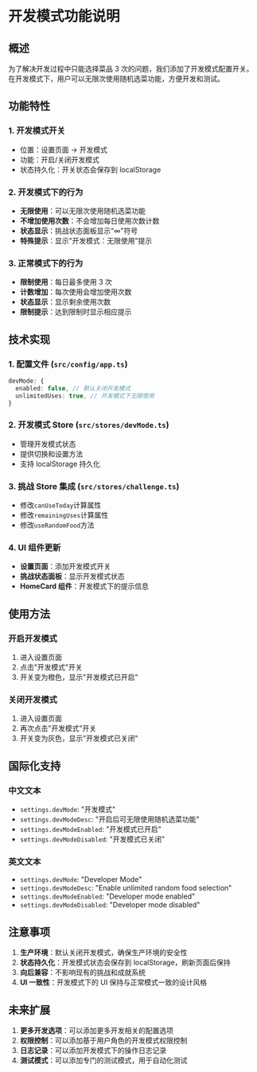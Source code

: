 # 开发模式功能说明

## 概述

为了解决开发过程中只能选择菜品 3 次的问题，我们添加了开发模式配置开关。在开发模式下，用户可以无限次使用随机选菜功能，方便开发和测试。

## 功能特性

### 1. 开发模式开关

- 位置：设置页面 → 开发模式
- 功能：开启/关闭开发模式
- 状态持久化：开关状态会保存到 localStorage

### 2. 开发模式下的行为

- **无限使用**：可以无限次使用随机选菜功能
- **不增加使用次数**：不会增加每日使用次数计数
- **状态显示**：挑战状态面板显示"∞"符号
- **特殊提示**：显示"开发模式：无限使用"提示

### 3. 正常模式下的行为

- **限制使用**：每日最多使用 3 次
- **计数增加**：每次使用会增加使用次数
- **状态显示**：显示剩余使用次数
- **限制提示**：达到限制时显示相应提示

## 技术实现

### 1. 配置文件 (`src/config/app.ts`)

```typescript
devMode: {
  enabled: false, // 默认关闭开发模式
  unlimitedUses: true, // 开发模式下无限使用
}
```

### 2. 开发模式 Store (`src/stores/devMode.ts`)

- 管理开发模式状态
- 提供切换和设置方法
- 支持 localStorage 持久化

### 3. 挑战 Store 集成 (`src/stores/challenge.ts`)

- 修改`canUseToday`计算属性
- 修改`remainingUses`计算属性
- 修改`useRandomFood`方法

### 4. UI 组件更新

- **设置页面**：添加开发模式开关
- **挑战状态面板**：显示开发模式状态
- **HomeCard 组件**：开发模式下的提示信息

## 使用方法

### 开启开发模式

1. 进入设置页面
2. 点击"开发模式"开关
3. 开关变为橙色，显示"开发模式已开启"

### 关闭开发模式

1. 进入设置页面
2. 再次点击"开发模式"开关
3. 开关变为灰色，显示"开发模式已关闭"

## 国际化支持

### 中文文本

- `settings.devMode`: "开发模式"
- `settings.devModeDesc`: "开启后可无限使用随机选菜功能"
- `settings.devModeEnabled`: "开发模式已开启"
- `settings.devModeDisabled`: "开发模式已关闭"

### 英文文本

- `settings.devMode`: "Developer Mode"
- `settings.devModeDesc`: "Enable unlimited random food selection"
- `settings.devModeEnabled`: "Developer mode enabled"
- `settings.devModeDisabled`: "Developer mode disabled"

## 注意事项

1. **生产环境**：默认关闭开发模式，确保生产环境的安全性
2. **状态持久化**：开发模式状态会保存到 localStorage，刷新页面后保持
3. **向后兼容**：不影响现有的挑战和成就系统
4. **UI 一致性**：开发模式下的 UI 保持与正常模式一致的设计风格

## 未来扩展

1. **更多开发选项**：可以添加更多开发相关的配置选项
2. **权限控制**：可以添加基于用户角色的开发模式权限控制
3. **日志记录**：可以添加开发模式下的操作日志记录
4. **测试模式**：可以添加专门的测试模式，用于自动化测试
